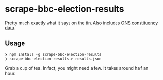 # scrape-bbc-election-results

Pretty much exactly what it says on the tin. Also includes [ONS constituency data](http://statistics.data.gov.uk/).

## Usage

```
❯ npm install -g scrape-bbc-election-results
❯ scrape-bbc-election-results > results.json
```

Grab a cup of tea. In fact, you might need a few. It takes around half an hour.
